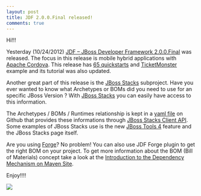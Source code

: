 ```yaml
---
layout: post
title: JDF 2.0.0.Final released!
comments: true
---
```


Hi!!!

Yesterday (10/24/2012) [JDF – JBoss Developer Framework 2.0.0.Final](http://www.jboss.org/jdf/) was released. The focus in this release is mobile hybrid applications with [Apache Cordova](http://cordova.apache.org/). This release has [65 quickstarts](http://www.jboss.org/developer-materials/#!) and [TicketMonster](http://www.jboss.org/ticket-monster/) example and its tutorial was also updated.

Another great part of this release is the [JBoss Stacks](https://github.com/jboss-developer/jboss-stacks) subproject.  Have you ever wanted to know what Archetypes or BOMs did you need to use for an specific JBoss Version ? With [JBoss Stacks](https://github.com/jboss-developer/jboss-stacks) you can easily have access to this information.

The Archetypes / BOMs / Runtimes relationship is kept in a [yaml file](https://github.com/jboss-developer/jboss-stacks/blob/1.0.0.Final/stacks.yaml) on Github that provides these informations through [JBoss Stacks Client API](https://github.com/jboss-developer/jboss-stacks-client). Some examples of JBoss Stacks use is the new [JBoss Tools 4](http://planet.jboss.org/post/jboss_tools_4_alpha_2_stacks_openshift_ssh_hibernate_tools_forge_debug_and_more) feature and the JBoss Stacks page itself.

Are you using [Forge](http://forge.jboss.org/)? No problem! You can also use JDF Forge plugin to get the right BOM on your project. To get more information about the BOM (Bill of Materials) concept take a look at the [Introduction to the Dependency Mechanism on Maven Site](http://maven.apache.org/guides/introduction/introduction-to-dependency-mechanism.html).

Enjoy!!!!

![](http://design.jboss.org/jbossdeveloperframework/logo/final/jdf_logo_450px.png)
